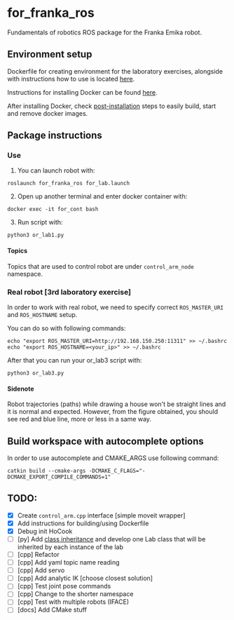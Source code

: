 # for_franka_ros 

Fundamentals of robotics ROS package for the Franka Emika robot. 

## Environment setup

Dockerfile for creating environment for the laboratory exercises, alongside with instructions how to use is located [here](https://github.com/larics/docker_files/tree/master/ros-noetic/for_course_lab/or2324). 

Instructions for installing Docker can be found [here](https://docs.docker.com/engine/install/ubuntu/). 

After installing Docker, check [post-installation](https://docs.docker.com/engine/install/linux-postinstall/) steps to easily build, start and remove docker images. 


## Package instructions

### Use 

1. You can launch robot with: 
```
roslaunch for_franka_ros for_lab.launch
```

2. Open up another terminal and enter docker container with: 
```
docker exec -it for_cont bash
```

3. Run script with: 

```
python3 or_lab1.py
``` 

#### Topics

Topics that are used to control robot are under `control_arm_node` namespace. 

### Real robot [3rd laboratory exercise] 

In order to work with real robot, we need to specify correct `ROS_MASTER_URI` and `ROS_HOSTNAME` 
setup. 

You can do so with following commands: 
```
echo "export ROS_MASTER_URI=http://192.168.150.250:11311" >> ~/.bashrc  
echo "export ROS_HOSTNAME=<your_ip>" >> ~/.bashrc    
```

After that you can run your or_lab3 script with: 

```
python3 or_lab3.py
```

#### Sidenote

Robot trajectories (paths) while drawing a house won't be straight lines and it is normal and expected. 
However, from the figure obtained, you should see red and blue line, more or less in a same way. 

## Build workspace with autocomplete options

In order to use autocomplete and CMAKE_ARGS use following command: 
```
catkin build --cmake-args -DCMAKE_C_FLAGS="-DCMAKE_EXPORT_COMPILE_COMMANDS=1"
```

## TODO: 
- [x] Create `control_arm.cpp` interface [simple moveit wrapper]
- [x] Add instructions for building/using Dockerfile 
- [x] Debug init HoCook 
- [ ] [py] Add [class inheritance](https://realpython.com/python-super/) and develop one Lab class that will be inherited by each instance of the lab
- [ ] [cpp] Refactor 
- [ ] [cpp] Add yaml topic name reading 
- [ ] [cpp] Add servo
- [ ] [cpp] Add analytic IK [choose closest solution]
- [ ] [cpp] Test joint pose commands 
- [ ] [cpp] Change to the shorter namespace 
- [ ] [cpp] Test with multiple robots (IFACE)
- [ ] [docs] Add CMake stuff
